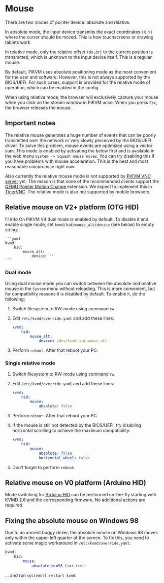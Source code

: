 # Mouse

There are two modes of pointer device: absolute and relative.

In absolute mode, the input device transmits the exact coordinates `(X,Y)` where the cursor should be moved. This is how touchscreens or drawing tablets work.

In relative mode, only the relative offset `(dX,dY)` to the current position is transmitted, which is unknown to the input device itself. This is a regular mouse.

By default, PiKVM uses absolute positioning mode as the most convenient for the user and software.
However, this is not always supported by the BIOS/UEFI.
For such cases, support is provided for the relative mode of operation, which can be enabled in the config.

When using relative mode, the browser will exclusively capture your mouse when you click on the stream window in PiKVM once.
When you press `Esc`, the browser releases the mouse.


## Important notes

The relative mouse generates a huge number of events that can be poorly transmitted over the network or very slowly perceived by the BIOS/UEFI driver. To solve this problem, mouse events are optimized using a vector sum. This mode is enabled by activating the below first and is available in the web menu `System -> Squash mouse moves`. You can try disabling this if you have problems with mouse acceleration. This is the best and most reasonable compromise right now.

Also currently the relative mouse mode is not supported by [PiKVM VNC server](vnc.md) yet. The reason is that none of the recommended clients support the [QEMU Pointer Motion Change](https://github.com/rfbproto/rfbproto/blob/master/rfbproto.rst#qemu-pointer-motion-change-pseudo-encoding) extension. 
We expect to implement this in [TigerVNC](https://github.com/TigerVNC/tigervnc/issues/619). The relative mode is also not supported by mobile browsers.


## Relative mouse on V2+ platform (OTG HID)

!!! info
	On PiKVM V4 dual mode is enabled by default. To disable it and enable single mode, set `kvmd/hid/mouse_alt/device` (see below) to empty string:

    ```yaml
    kvmd:
        hid:
            mouse_alt:
				device: ""
    ```

### Dual mode

Using dual mouse mode you can switch between the absolute and relative mouse in the `System` menu without reloading.
This is more convenient, but for compatibility reasons it is disabled by default. To enable it, do the following:

1. Switch filesystem to RW-mode using command `rw`.

2. Edit `/etc/kvmd/override.yaml` and add these lines:

    ```yaml
    kvmd:
        hid:
            mouse_alt:
                device: /dev/kvmd-hid-mouse-alt
    ```

3. Perform `reboot`. After that reboot your PC.


### Single relative mode

1. Switch filesystem to RW-mode using command `rw`.

2. Edit `/etc/kvmd/override.yaml` and add these lines:

    ```yaml
    kvmd:
        hid:
            mouse:
                absolute: false
    ```

3. Perform `reboot`. After that reboot your PC.

4. If the mouse is still not detected by the BIOS/UEFI, try disabling horizontal scrolling to achieve the maximum compatibility:

    ```yaml
    kvmd:
        hid:
            mouse:
                absolute: false
                horizontal_wheel: false
    ```

5. Don't forget to perform `reboot`.


## Relative mouse on V0 platform (Arduino HID)

Mode switching for [Arduino HID](arduino_hid.md) can be performed on-the-fly starting with KVMD 2.6 and the corresponding firmware. No additional actions are required.


## Fixing the absolute mouse on Windows 98

Due to an ancient buggy driver, the absolute mouse on Windows 98 moves only within the upper-left quarter of the screen. To fix this, you need to activate some magic workaround in `/etc/kvmd/override.yaml`:

```yaml
kvmd:
    hid:
        mouse:
            absolute_win98_fix: true
```

... and run `systemctl restart kvmd`.
